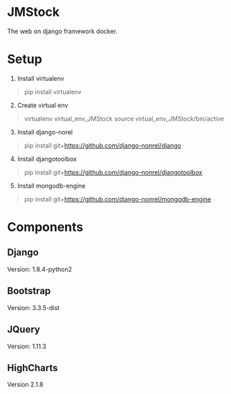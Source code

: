 # JMStock
The web on django framework docker.

# Setup
1. Install virtualenv
> pip install virtualenv
2. Create virtual env
> virtualenv virtual_env_JMStock
> source virtual_env_JMStock/bin/active
3. Install django-norel
> pip install git+https://github.com/django-nonrel/django
4. Install djangotoolbox
> pip install git+https://github.com/django-nonrel/djangotoolbox
5. Install mongodb-engine
> pip install git+https://github.com/django-nonrel/mongodb-engine

# Components
## Django
Version: 1.8.4-python2

## Bootstrap
Version: 3.3.5-dist

## JQuery
Version: 1.11.3

## HighCharts
Version 2.1.8
